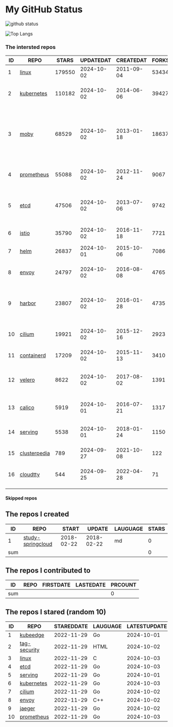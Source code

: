 # My GitHub Status

<img src="https://github-readme-stats-1.yihong0618.vercel.app/api?username=daoqingniu&show_icons=true&&&hide_title=true&count_private=true" alt="github status" />

![Top Langs](https://github-readme-stats-1.yihong0618.vercel.app/api/top-langs/?username=daoqingniu&layout=compact)

<!--START_SECTION:github_repos-->
### The intersted repos
| ID |                              REPO                               | STARS  | UPDATEDAT  | CREATEDAT  | FORKSCOUNT |                                                DESCRIPTIONS                                                |
|----|-----------------------------------------------------------------|--------|------------|------------|------------|------------------------------------------------------------------------------------------------------------|
|  1 | [linux](https://github.com/torvalds/linux)                      | 179550 | 2024-10-02 | 2011-09-04 |      53434 | Linux kernel source tree                                                                                   |
|  2 | [kubernetes](https://github.com/kubernetes/kubernetes)          | 110182 | 2024-10-02 | 2014-06-06 |      39427 | Production-Grade Container Scheduling and Management                                                       |
|  3 | [moby](https://github.com/moby/moby)                            |  68529 | 2024-10-02 | 2013-01-18 |      18637 | The Moby Project - a collaborative project for the container ecosystem to assemble container-based systems |
|  4 | [prometheus](https://github.com/prometheus/prometheus)          |  55088 | 2024-10-02 | 2012-11-24 |       9067 | The Prometheus monitoring system and time series database.                                                 |
|  5 | [etcd](https://github.com/etcd-io/etcd)                         |  47506 | 2024-10-02 | 2013-07-06 |       9742 | Distributed reliable key-value store for the most critical data of a distributed system                    |
|  6 | [istio](https://github.com/istio/istio)                         |  35790 | 2024-10-02 | 2016-11-18 |       7721 | Connect, secure, control, and observe services.                                                            |
|  7 | [helm](https://github.com/helm/helm)                            |  26837 | 2024-10-01 | 2015-10-06 |       7086 | The Kubernetes Package Manager                                                                             |
|  8 | [envoy](https://github.com/envoyproxy/envoy)                    |  24797 | 2024-10-02 | 2016-08-08 |       4765 | Cloud-native high-performance edge/middle/service proxy                                                    |
|  9 | [harbor](https://github.com/goharbor/harbor)                    |  23807 | 2024-10-02 | 2016-01-28 |       4735 | An open source trusted cloud native registry project that stores, signs, and scans content.                |
| 10 | [cilium](https://github.com/cilium/cilium)                      |  19921 | 2024-10-02 | 2015-12-16 |       2923 | eBPF-based Networking, Security, and Observability                                                         |
| 11 | [containerd](https://github.com/containerd/containerd)          |  17209 | 2024-10-02 | 2015-11-13 |       3410 | An open and reliable container runtime                                                                     |
| 12 | [velero](https://github.com/vmware-tanzu/velero)                |   8622 | 2024-10-02 | 2017-08-02 |       1391 | Backup and migrate Kubernetes applications and their persistent volumes                                    |
| 13 | [calico](https://github.com/projectcalico/calico)               |   5919 | 2024-10-01 | 2016-07-21 |       1317 | Cloud native networking and network security                                                               |
| 14 | [serving](https://github.com/knative/serving)                   |   5538 | 2024-10-01 | 2018-01-24 |       1150 | Kubernetes-based, scale-to-zero, request-driven compute                                                    |
| 15 | [clusterpedia](https://github.com/clusterpedia-io/clusterpedia) |    789 | 2024-09-27 | 2021-10-08 |        122 | The Encyclopedia of Kubernetes clusters                                                                    |
| 16 | [cloudtty](https://github.com/cloudtty/cloudtty)                |    544 | 2024-09-25 | 2022-04-28 |         71 | A Friendly Kubernetes CloudShell (Web Terminal) !                                                          |



#### Skipped repos
<!--END_SECTION:github_repos-->

<!--START_SECTION:my_github-->
## The repos I created
| ID  |                                 REPO                                 |   START    |   UPDATE   | LAUGUAGE | STARS |
|-----|----------------------------------------------------------------------|------------|------------|----------|-------|
|   1 | [study-springcloud](https://github.com/daoqingniu/study-springcloud) | 2018-02-22 | 2018-02-22 | md       |     0 |
| sum |                                                                      |            |            |          |     0 |

## The repos I contributed to
| ID  | REPO | FIRSTDATE | LASTEDATE | PRCOUNT |
|-----|------|-----------|-----------|---------|
| sum |      |           |           |       0 |

## The repos I stared (random 10)
| ID |                          REPO                          | STAREDDATE | LAUGUAGE | LATESTUPDATE |
|----|--------------------------------------------------------|------------|----------|--------------|
|  1 | [kubeedge](https://github.com/kubeedge/kubeedge)       | 2022-11-29 | Go       | 2024-10-01   |
|  2 | [tag-security](https://github.com/cncf/tag-security)   | 2022-11-29 | HTML     | 2024-10-02   |
|  3 | [linux](https://github.com/torvalds/linux)             | 2022-11-29 | C        | 2024-10-03   |
|  4 | [etcd](https://github.com/etcd-io/etcd)                | 2022-11-29 | Go       | 2024-10-03   |
|  5 | [serving](https://github.com/knative/serving)          | 2022-11-29 | Go       | 2024-10-01   |
|  6 | [kubernetes](https://github.com/kubernetes/kubernetes) | 2022-11-29 | Go       | 2024-10-03   |
|  7 | [cilium](https://github.com/cilium/cilium)             | 2022-11-29 | Go       | 2024-10-02   |
|  8 | [envoy](https://github.com/envoyproxy/envoy)           | 2022-11-29 | C++      | 2024-10-02   |
|  9 | [jaeger](https://github.com/jaegertracing/jaeger)      | 2022-11-29 | Go       | 2024-10-02   |
| 10 | [prometheus](https://github.com/prometheus/prometheus) | 2022-11-29 | Go       | 2024-10-03   |

<!--END_SECTION:my_github-->
